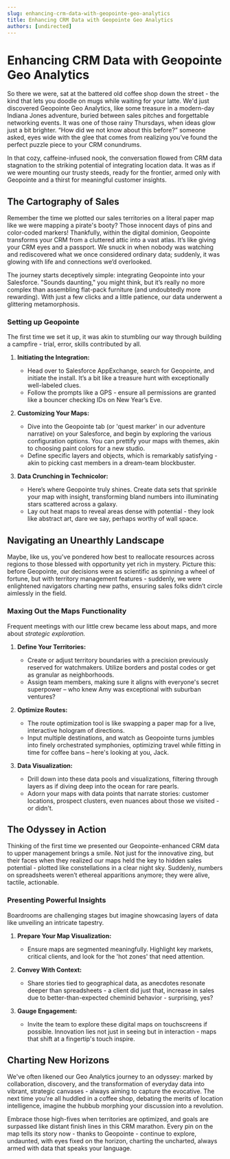 ```yaml
---
slug: enhancing-crm-data-with-geopointe-geo-analytics
title: Enhancing CRM Data with Geopointe Geo Analytics
authors: [undirected]
---
```



# Enhancing CRM Data with Geopointe Geo Analytics

So there we were, sat at the battered old coffee shop down the street - the kind that lets you doodle on mugs while waiting for your latte. We'd just discovered Geopointe Geo Analytics, like some treasure in a modern-day Indiana Jones adventure, buried between sales pitches and forgettable networking events. It was one of those rainy Thursdays, when ideas glow just a bit brighter. “How did we not know about this before?” someone asked, eyes wide with the glee that comes from realizing you’ve found the perfect puzzle piece to your CRM conundrums.

In that cozy, caffeine-infused nook, the conversation flowed from CRM data stagnation to the striking potential of integrating location data. It was as if we were mounting our trusty steeds, ready for the frontier, armed only with Geopointe and a thirst for meaningful customer insights.

## The Cartography of Sales

Remember the time we plotted our sales territories on a literal paper map like we were mapping a pirate's booty? Those innocent days of pins and color-coded markers! Thankfully, within the digital dominion, Geopointe transforms your CRM from a cluttered attic into a vast atlas. It’s like giving your CRM eyes and a passport. We snuck in when nobody was watching and rediscovered what we once considered ordinary data; suddenly, it was glowing with life and connections we’d overlooked.

The journey starts deceptively simple: integrating Geopointe into your Salesforce. "Sounds daunting," you might think, but it’s really no more complex than assembling flat-pack furniture (and undoubtedly more rewarding). With just a few clicks and a little patience, our data underwent a glittering metamorphosis.

### Setting up Geopointe

The first time we set it up, it was akin to stumbling our way through building a campfire - trial, error, skills contributed by all. 

1. **Initiating the Integration:**
   - Head over to Salesforce AppExchange, search for Geopointe, and initiate the install. It’s a bit like a treasure hunt with exceptionally well-labeled clues.
   - Follow the prompts like a GPS - ensure all permissions are granted like a bouncer checking IDs on New Year’s Eve.

2. **Customizing Your Maps:**
   - Dive into the Geopointe tab (or 'quest marker' in our adventure narrative) on your Salesforce, and begin by exploring the various configuration options. You can prettify your maps with themes, akin to choosing paint colors for a new studio.
   - Define specific layers and objects, which is remarkably satisfying - akin to picking cast members in a dream-team blockbuster.

3. **Data Crunching in Technicolor:**
   - Here’s where Geopointe truly shines. Create data sets that sprinkle your map with insight, transforming bland numbers into illuminating stars scattered across a galaxy.
   - Lay out heat maps to reveal areas dense with potential - they look like abstract art, dare we say, perhaps worthy of wall space.

## Navigating an Unearthly Landscape

Maybe, like us, you've pondered how best to reallocate resources across regions to those blessed with opportunity yet rich in mystery. Picture this: before Geopointe, our decisions were as scientific as spinning a wheel of fortune, but with territory management features - suddenly, we were enlightened navigators charting new paths, ensuring sales folks didn’t circle aimlessly in the field.

### Maxing Out the Maps Functionality

Frequent meetings with our little crew became less about maps, and more about *strategic exploration.*

1. **Define Your Territories:**
   - Create or adjust territory boundaries with a precision previously reserved for watchmakers. Utilize borders and postal codes or get as granular as neighborhoods. 
   - Assign team members, making sure it aligns with everyone's secret superpower – who knew Amy was exceptional with suburban ventures?

2. **Optimize Routes:**
   - The route optimization tool is like swapping a paper map for a live, interactive hologram of directions.
   - Input multiple destinations, and watch as Geopointe turns jumbles into finely orchestrated symphonies, optimizing travel while fitting in time for coffee bans – here's looking at you, Jack.

3. **Data Visualization:**
   - Drill down into these data pools and visualizations, filtering through layers as if diving deep into the ocean for rare pearls.
   - Adorn your maps with data points that narrate stories: customer locations, prospect clusters, even nuances about those we visited - or didn't.

## The Odyssey in Action

Thinking of the first time we presented our Geopointe-enhanced CRM data to upper management brings a smile. Not just for the innovative zing, but their faces when they realized our maps held the key to hidden sales potential - plotted like constellations in a clear night sky. Suddenly, numbers on spreadsheets weren’t ethereal apparitions anymore; they were alive, tactile, actionable.

### Presenting Powerful Insights

Boardrooms are challenging stages but imagine showcasing layers of data like unveiling an intricate tapestry.

1. **Prepare Your Map Visualization:**
   - Ensure maps are segmented meaningfully. Highlight key markets, critical clients, and look for the 'hot zones' that need attention.
  
2. **Convey With Context:**
   - Share stories tied to geographical data, as anecdotes resonate deeper than spreadsheets - a client did just that, increase in sales due to better-than-expected cheminid behavior - surprising, yes?
   
3. **Gauge Engagement:**
   - Invite the team to explore these digital maps on touchscreens if possible. Innovation lies not just in seeing but in interaction - maps that shift at a fingertip's touch inspire.

## Charting New Horizons

We've often likened our Geo Analytics journey to an odyssey: marked by collaboration, discovery, and the transformation of everyday data into vibrant, strategic canvases - always aiming to capture the evocative. The next time you're all huddled in a coffee shop, debating the merits of location intelligence, imagine the hubbub morphing your discussion into a revolution.

Embrace those high-fives when territories are optimized, and goals are surpassed like distant finish lines in this CRM marathon. Every pin on the map tells its story now - thanks to Geopointe - continue to explore, undaunted, with eyes fixed on the horizon, charting the uncharted, always armed with data that speaks your language.